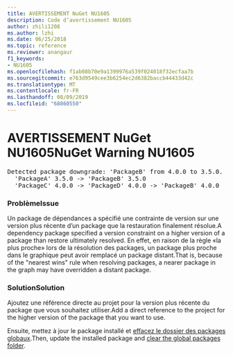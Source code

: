 ```yaml
---
title: AVERTISSEMENT NuGet NU1605
description: Code d’avertissement NU1605
author: zhili1208
ms.author: lzhi
ms.date: 06/25/2018
ms.topic: reference
ms.reviewer: anangaur
f1_keywords:
- NU1605
ms.openlocfilehash: f1ab08b70e9a1399976a539f024018f32ecfaa7b
ms.sourcegitcommit: e763d9549cee3b6254ec2d6382baccb44433d42c
ms.translationtype: MT
ms.contentlocale: fr-FR
ms.lasthandoff: 08/09/2019
ms.locfileid: "68860550"
---
```

# <a name="nuget-warning-nu1605"></a><span data-ttu-id="d8fed-103">AVERTISSEMENT NuGet NU1605</span><span class="sxs-lookup"><span data-stu-id="d8fed-103">NuGet Warning NU1605</span></span>

<pre>Detected package downgrade: 'PackageB' from 4.0.0 to 3.5.0. Reference the package directly from the project to select a different version.<br/>  'PackageA' 3.5.0 -> 'PackageB' 3.5.0<br/>  'PackageC' 4.0.0 -> 'PackageD' 4.0.0 -> 'PackageB' 4.0.0</pre>

### <a name="issue"></a><span data-ttu-id="d8fed-104">Problème</span><span class="sxs-lookup"><span data-stu-id="d8fed-104">Issue</span></span>
<span data-ttu-id="d8fed-105">Un package de dépendances a spécifié une contrainte de version sur une version plus récente d’un package que la restauration finalement résolue.</span><span class="sxs-lookup"><span data-stu-id="d8fed-105">A dependency package specified a version constraint on a higher version of a package than restore ultimately resolved.</span></span> <span data-ttu-id="d8fed-106">En effet, en raison de la règle «la plus proche» lors de la résolution des packages, un package plus proche dans le graphique peut avoir remplacé un package distant.</span><span class="sxs-lookup"><span data-stu-id="d8fed-106">That is, because of the "nearest wins" rule when resolving packages, a nearer package in the graph may have overridden a distant package.</span></span>

### <a name="solution"></a><span data-ttu-id="d8fed-107">Solution</span><span class="sxs-lookup"><span data-stu-id="d8fed-107">Solution</span></span>
<span data-ttu-id="d8fed-108">Ajoutez une référence directe au projet pour la version plus récente du package que vous souhaitez utiliser.</span><span class="sxs-lookup"><span data-stu-id="d8fed-108">Add a direct reference to the project for the higher version of the package that you want to use.</span></span>

<span data-ttu-id="d8fed-109">Ensuite, mettez à jour le package installé et [effacez le dossier des packages globaux](../../consume-packages/managing-the-global-packages-and-cache-folders.md#clearing-local-folders).</span><span class="sxs-lookup"><span data-stu-id="d8fed-109">Then, update the installed package and [clear the global packages folder](../../consume-packages/managing-the-global-packages-and-cache-folders.md#clearing-local-folders).</span></span>